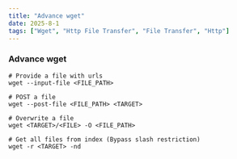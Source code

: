 ```yaml
---
title: "Advance wget"
date: 2025-8-1
tags: ["Wget", "Http File Transfer", "File Transfer", "Http"]
---
```


### Advance wget

```console
# Provide a file with urls
wget --input-file <FILE_PATH>
```

```console
# POST a file
wget --post-file <FILE_PATH> <TARGET>
```

```console
# Overwrite a file
wget <TARGET>/<FILE> -O <FILE_PATH>
```

```console
# Get all files from index (Bypass slash restriction)
wget -r <TARGET> -nd
```